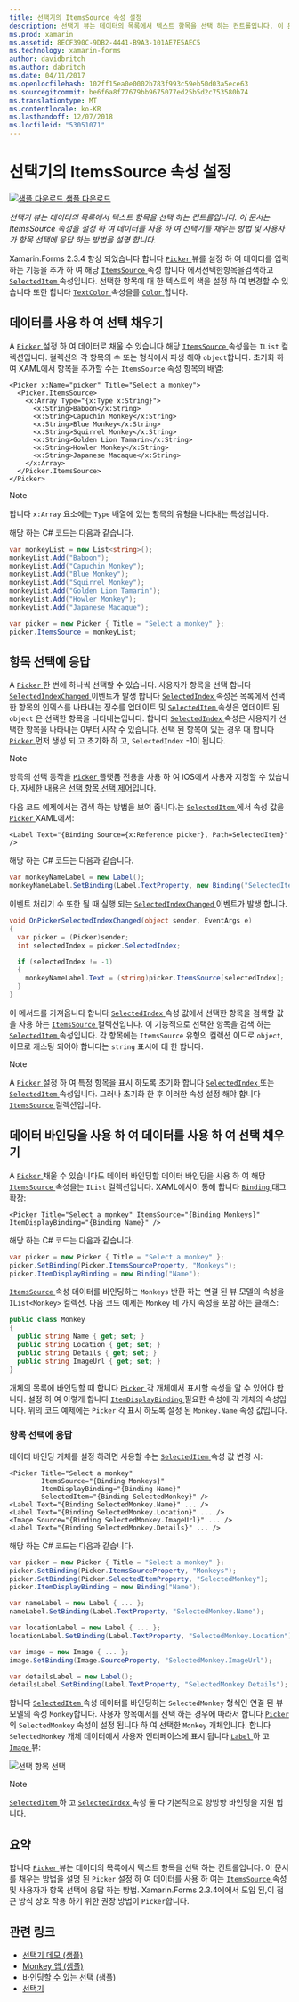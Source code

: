 ```yaml
---
title: 선택기의 ItemsSource 속성 설정
description: 선택기 뷰는 데이터의 목록에서 텍스트 항목을 선택 하는 컨트롤입니다. 이 문서는 ItemsSource 속성을 설정 하 여 데이터를 사용 하 여 선택기를 채우는 방법 및 사용자가 항목 선택에 응답 하는 방법을 설명 합니다.
ms.prod: xamarin
ms.assetid: 8ECF390C-9DB2-4441-B9A3-101AE7E5AEC5
ms.technology: xamarin-forms
author: davidbritch
ms.author: dabritch
ms.date: 04/11/2017
ms.openlocfilehash: 102ff15ea0e0002b783f993c59eb50d03a5ece63
ms.sourcegitcommit: be6f6a8f77679bb9675077ed25b5d2c753580b74
ms.translationtype: MT
ms.contentlocale: ko-KR
ms.lasthandoff: 12/07/2018
ms.locfileid: "53051071"
---
```

# <a name="setting-a-pickers-itemssource-property"></a>선택기의 ItemsSource 속성 설정

[![샘플 다운로드](~/media/shared/download.png) 샘플 다운로드](https://developer.xamarin.com/samples/xamarin-forms/UserInterface/MonkeyAppPicker/)

_선택기 뷰는 데이터의 목록에서 텍스트 항목을 선택 하는 컨트롤입니다. 이 문서는 ItemsSource 속성을 설정 하 여 데이터를 사용 하 여 선택기를 채우는 방법 및 사용자가 항목 선택에 응답 하는 방법을 설명 합니다._

Xamarin.Forms 2.3.4 향상 되었습니다 합니다 [ `Picker` ](xref:Xamarin.Forms.Picker) 뷰를 설정 하 여 데이터를 입력 하는 기능을 추가 하 여 해당 [ `ItemsSource` ](xref:Xamarin.Forms.Picker.ItemsSource) 속성 합니다 에서선택한항목을검색하고[ `SelectedItem` ](xref:Xamarin.Forms.Picker.SelectedItem) 속성입니다. 선택한 항목에 대 한 텍스트의 색을 설정 하 여 변경할 수 있습니다 또한 합니다 [ `TextColor` ](xref:Xamarin.Forms.Picker.TextColor) 속성을를 [ `Color` ](xref:Xamarin.Forms.Color)합니다.

## <a name="populating-a-picker-with-data"></a>데이터를 사용 하 여 선택 채우기

A [ `Picker` ](xref:Xamarin.Forms.Picker) 설정 하 여 데이터로 채울 수 있습니다 해당 [ `ItemsSource` ](xref:Xamarin.Forms.Picker.ItemsSource) 속성을는 `IList` 컬렉션입니다. 컬렉션의 각 항목의 수 또는 형식에서 파생 해야 `object`합니다. 초기화 하 여 XAML에서 항목을 추가할 수는 `ItemsSource` 속성 항목의 배열:

```xaml
<Picker x:Name="picker" Title="Select a monkey">
  <Picker.ItemsSource>
    <x:Array Type="{x:Type x:String}">
      <x:String>Baboon</x:String>
      <x:String>Capuchin Monkey</x:String>
      <x:String>Blue Monkey</x:String>
      <x:String>Squirrel Monkey</x:String>
      <x:String>Golden Lion Tamarin</x:String>
      <x:String>Howler Monkey</x:String>
      <x:String>Japanese Macaque</x:String>
    </x:Array>
  </Picker.ItemsSource>
</Picker>
```

> [!NOTE]
> 합니다 `x:Array` 요소에는 `Type` 배열에 있는 항목의 유형을 나타내는 특성입니다.

해당 하는 C# 코드는 다음과 같습니다.

```csharp
var monkeyList = new List<string>();
monkeyList.Add("Baboon");
monkeyList.Add("Capuchin Monkey");
monkeyList.Add("Blue Monkey");
monkeyList.Add("Squirrel Monkey");
monkeyList.Add("Golden Lion Tamarin");
monkeyList.Add("Howler Monkey");
monkeyList.Add("Japanese Macaque");

var picker = new Picker { Title = "Select a monkey" };
picker.ItemsSource = monkeyList;
```

## <a name="responding-to-item-selection"></a>항목 선택에 응답

A [ `Picker` ](xref:Xamarin.Forms.Picker) 한 번에 하나씩 선택할 수 있습니다. 사용자가 항목을 선택 합니다 [ `SelectedIndexChanged` ](xref:Xamarin.Forms.Picker.SelectedIndexChanged) 이벤트가 발생 합니다 [ `SelectedIndex` ](xref:Xamarin.Forms.Picker.SelectedIndex) 속성은 목록에서 선택한 항목의 인덱스를 나타내는 정수를 업데이트 및 [ `SelectedItem` ](xref:Xamarin.Forms.Picker.SelectedItem) 속성은 업데이트 된 `object` 은 선택한 항목을 나타내는입니다. 합니다 [ `SelectedIndex` ](xref:Xamarin.Forms.Picker.SelectedIndex) 속성은 사용자가 선택한 항목을 나타내는 0부터 시작 수 있습니다. 선택 된 항목이 있는 경우 때 합니다 [ `Picker` ](xref:Xamarin.Forms.Picker) 먼저 생성 되 고 초기화 하 고, `SelectedIndex` -1이 됩니다.

> [!NOTE]
> 항목의 선택 동작을 [ `Picker` ](xref:Xamarin.Forms.Picker) 플랫폼 전용을 사용 하 여 iOS에서 사용자 지정할 수 있습니다. 자세한 내용은 [선택 항목 선택 제어](~/xamarin-forms/platform/platform-specifics/consuming/ios.md#picker_update_mode)입니다.

다음 코드 예제에서는 검색 하는 방법을 보여 줍니다.는 [ `SelectedItem` ](xref:Xamarin.Forms.Picker.SelectedItem) 에서 속성 값을 [ `Picker` ](xref:Xamarin.Forms.Picker) XAML에서:

```xaml
<Label Text="{Binding Source={x:Reference picker}, Path=SelectedItem}" />
```

해당 하는 C# 코드는 다음과 같습니다.

```csharp
var monkeyNameLabel = new Label();
monkeyNameLabel.SetBinding(Label.TextProperty, new Binding("SelectedItem", source: picker));
```

이벤트 처리기 수 또한 될 때 실행 되는 [ `SelectedIndexChanged` ](xref:Xamarin.Forms.Picker.SelectedIndexChanged) 이벤트가 발생 합니다.

```csharp
void OnPickerSelectedIndexChanged(object sender, EventArgs e)
{
  var picker = (Picker)sender;
  int selectedIndex = picker.SelectedIndex;

  if (selectedIndex != -1)
  {
    monkeyNameLabel.Text = (string)picker.ItemsSource[selectedIndex];
  }
}
```

이 메서드를 가져옵니다 합니다 [ `SelectedIndex` ](xref:Xamarin.Forms.Picker.SelectedIndex) 속성 값에서 선택한 항목을 검색할 값을 사용 하는 [ `ItemsSource` ](xref:Xamarin.Forms.Picker.ItemsSource) 컬렉션입니다. 이 기능적으로 선택한 항목을 검색 하는 [ `SelectedItem` ](xref:Xamarin.Forms.Picker.SelectedItem) 속성입니다. 각 항목에는 `ItemsSource` 유형의 컬렉션 이므로 `object`, 이므로 캐스팅 되어야 합니다는 `string` 표시에 대 한 합니다.

> [!NOTE]
> A [ `Picker` ](xref:Xamarin.Forms.Picker) 설정 하 여 특정 항목을 표시 하도록 초기화 합니다 [ `SelectedIndex` ](xref:Xamarin.Forms.Picker.SelectedIndex) 또는 [ `SelectedItem` ](xref:Xamarin.Forms.Picker.SelectedItem) 속성입니다. 그러나 초기화 한 후 이러한 속성 설정 해야 합니다 [ `ItemsSource` ](xref:Xamarin.Forms.Picker.ItemsSource) 컬렉션입니다.

## <a name="populating-a-picker-with-data-using-data-binding"></a>데이터 바인딩을 사용 하 여 데이터를 사용 하 여 선택 채우기

A [ `Picker` ](xref:Xamarin.Forms.Picker) 채울 수 있습니다도 데이터 바인딩할 데이터 바인딩을 사용 하 여 해당 [ `ItemsSource` ](xref:Xamarin.Forms.Picker.ItemsSource) 속성을는 `IList` 컬렉션입니다. XAML에서이 통해 합니다 [ `Binding` ](xref:Xamarin.Forms.Xaml.BindingExtension) 태그 확장:

```xaml
<Picker Title="Select a monkey" ItemsSource="{Binding Monkeys}" ItemDisplayBinding="{Binding Name}" />
```

해당 하는 C# 코드는 다음과 같습니다.

```csharp
var picker = new Picker { Title = "Select a monkey" };
picker.SetBinding(Picker.ItemsSourceProperty, "Monkeys");
picker.ItemDisplayBinding = new Binding("Name");
```

[ `ItemsSource` ](xref:Xamarin.Forms.Picker.ItemsSource) 속성 데이터를 바인딩하는 `Monkeys` 반환 하는 연결 된 뷰 모델의 속성을 `IList<Monkey>` 컬렉션. 다음 코드 예제는 `Monkey` 네 가지 속성을 포함 하는 클래스:

```csharp
public class Monkey
{
  public string Name { get; set; }
  public string Location { get; set; }
  public string Details { get; set; }
  public string ImageUrl { get; set; }
}
```

개체의 목록에 바인딩할 때 합니다 [ `Picker` ](xref:Xamarin.Forms.Picker) 각 개체에서 표시할 속성을 알 수 있어야 합니다. 설정 하 여 이렇게 합니다 [ `ItemDisplayBinding` ](xref:Xamarin.Forms.Picker.ItemDisplayBinding) 필요한 속성에 각 개체의 속성입니다. 위의 코드 예제에는 `Picker` 각 표시 하도록 설정 된 `Monkey.Name` 속성 값입니다.

### <a name="responding-to-item-selection"></a>항목 선택에 응답

데이터 바인딩 개체를 설정 하려면 사용할 수는 [ `SelectedItem` ](xref:Xamarin.Forms.Picker.SelectedItem) 속성 값 변경 시:

```xaml
<Picker Title="Select a monkey"
        ItemsSource="{Binding Monkeys}"
        ItemDisplayBinding="{Binding Name}"
        SelectedItem="{Binding SelectedMonkey}" />
<Label Text="{Binding SelectedMonkey.Name}" ... />
<Label Text="{Binding SelectedMonkey.Location}" ... />
<Image Source="{Binding SelectedMonkey.ImageUrl}" ... />
<Label Text="{Binding SelectedMonkey.Details}" ... />
```

해당 하는 C# 코드는 다음과 같습니다.

```csharp
var picker = new Picker { Title = "Select a monkey" };
picker.SetBinding(Picker.ItemsSourceProperty, "Monkeys");
picker.SetBinding(Picker.SelectedItemProperty, "SelectedMonkey");
picker.ItemDisplayBinding = new Binding("Name");

var nameLabel = new Label { ... };
nameLabel.SetBinding(Label.TextProperty, "SelectedMonkey.Name");

var locationLabel = new Label { ... };
locationLabel.SetBinding(Label.TextProperty, "SelectedMonkey.Location");

var image = new Image { ... };
image.SetBinding(Image.SourceProperty, "SelectedMonkey.ImageUrl");

var detailsLabel = new Label();
detailsLabel.SetBinding(Label.TextProperty, "SelectedMonkey.Details");
```

합니다 [ `SelectedItem` ](xref:Xamarin.Forms.Picker.SelectedItem) 속성 데이터를 바인딩하는 `SelectedMonkey` 형식인 연결 된 뷰 모델의 속성 `Monkey`합니다. 사용자 항목에서를 선택 하는 경우에 따라서 합니다 [ `Picker` ](xref:Xamarin.Forms.Picker)의 `SelectedMonkey` 속성이 설정 됩니다 하 여 선택한 `Monkey` 개체입니다. 합니다 `SelectedMonkey` 개체 데이터에서 사용자 인터페이스에 표시 됩니다 [ `Label` ](xref:Xamarin.Forms.Label) 하 고 [ `Image` ](xref:Xamarin.Forms.Image) 뷰:

![](populating-itemssource-images/monkeys.png "선택 항목 선택")

> [!NOTE]
> [ `SelectedItem` ](xref:Xamarin.Forms.Picker.SelectedItem) 하 고 [ `SelectedIndex` ](xref:Xamarin.Forms.Picker.SelectedIndex) 속성 둘 다 기본적으로 양방향 바인딩을 지원 합니다.

## <a name="summary"></a>요약

합니다 [ `Picker` ](xref:Xamarin.Forms.Picker) 뷰는 데이터의 목록에서 텍스트 항목을 선택 하는 컨트롤입니다. 이 문서를 채우는 방법을 설명 된 `Picker` 설정 하 여 데이터를 사용 하 여는 [ `ItemsSource` ](xref:Xamarin.Forms.Picker.ItemsSource) 속성 및 사용자가 항목 선택에 응답 하는 방법. Xamarin.Forms 2.3.4에에서 도입 된,이 접근 방식 상호 작용 하기 위한 권장 방법이 `Picker`합니다.


## <a name="related-links"></a>관련 링크

- [선택기 데모 (샘플)](https://developer.xamarin.com/samples/xamarin-forms/UserInterface/PickerDemo/)
- [Monkey 앱 (샘플)](https://developer.xamarin.com/samples/xamarin-forms/UserInterface/MonkeyAppPicker/)
- [바인딩할 수 있는 선택 (샘플)](https://developer.xamarin.com/samples/xamarin-forms/UserInterface/BindablePicker/)
- [선택기](xref:Xamarin.Forms.Picker)
